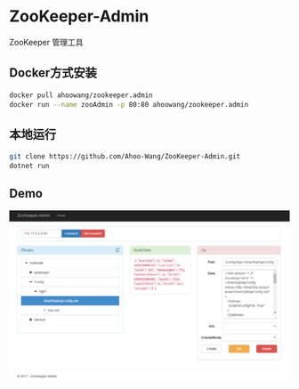 # ZooKeeper-Admin

ZooKeeper 管理工具

## Docker方式安装

``` bash
docker pull ahoowang/zookeeper.admin
docker run --name zooAdmin -p 80:80 ahoowang/zookeeper.admin
```

## 本地运行

``` bash
git clone https://github.com/Ahoo-Wang/ZooKeeper-Admin.git
dotnet run
```

## Demo

![ZooKeeper-Admin](./doc/zookeeper-config.png)